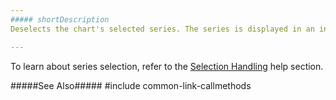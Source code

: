 ```yaml
---
##### shortDescription
Deselects the chart's selected series. The series is displayed in an initial style.

---
```

To learn about series selection, refer to the [Selection Handling](/concepts/05%20Widgets/zz%20Common/10%20Data%20Visualization%20Widgets/90%20Charts%20-%20End-User%20Interaction/4%20Selection%20Handling '/Documentation/Guide/Widgets/Common/Data_Visualization_Widgets/Charts_-_End-User_Interaction/Selection_Handling') help section.

#####See Also#####
#include common-link-callmethods